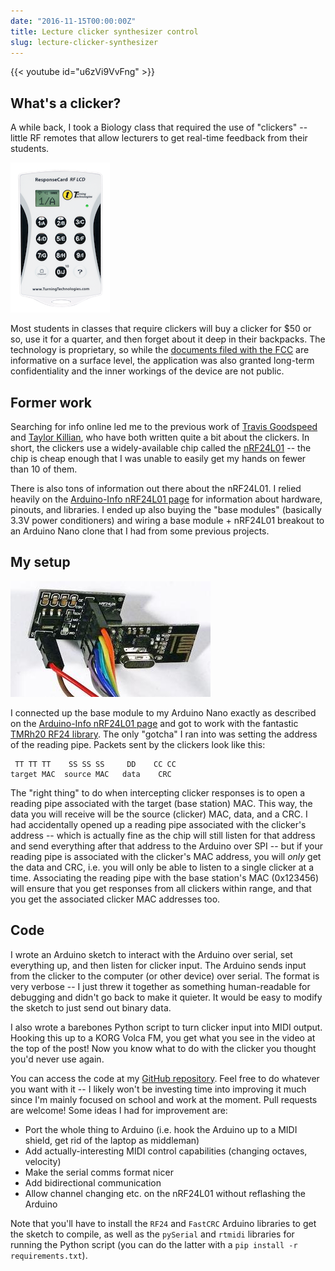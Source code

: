 ```yaml
---
date: "2016-11-15T00:00:00Z"
title: Lecture clicker synthesizer control
slug: lecture-clicker-synthesizer
---
```


{{< youtube id="u6zVi9VvFng" >}}

What's a clicker?
-----------------
A while back, I took a Biology class that required the use of "clickers" -- little RF remotes that allow lecturers to get real-time feedback from their students.

![The Turning Technologies ResponseCard RF LCD](/images/responsecard_rf.png)

Most students in classes that require clickers will buy a clicker for $50 or so, use it for a quarter, and then forget about it deep in their backpacks. The technology is proprietary, so while the [documents filed with the FCC](https://fccid.io/R4WRCRF03) are informative on a surface level, the application was also granted long-term confidentiality and the inner workings of the device are not public.


Former work
-----------
Searching for info online led me to the previous work of [Travis Goodspeed](https://travisgoodspeed.blogspot.com/2010/07/reversing-rf-clicker.html) and [Taylor Killian](http://www.taylorkillian.com/2012/11/turning-point-clicker-emulation-with.html), who have both written quite a bit about the clickers. In short, the clickers use a widely-available chip called the [nRF24L01](https://www.nordicsemi.com/eng/Products/2.4GHz-RF/nRF24L01) -- the chip is cheap enough that I was unable to easily get my hands on fewer than 10 of them.

There is also tons of information out there about the nRF24L01. I relied heavily on the [Arduino-Info nRF24L01 page](https://arduino-info.wikispaces.com/Nrf24L01-2.4GHz-HowTo) for information about hardware, pinouts, and libraries. I ended up also buying the "base modules" (basically 3.3V power conditioners) and wiring a base module + nRF24L01 breakout to an Arduino Nano clone that I had from some previous projects.

My setup
--------
![nRF24L01 + base module](/images/nrf24l01_cabled.jpg)

I connected up the base module to my Arduino Nano exactly as described on the [Arduino-Info nRF24L01 page](https://arduino-info.wikispaces.com/Nrf24L01-2.4GHz-HowTo) and got to work with the fantastic [TMRh20 RF24 library](https://tmrh20.github.io/RF24/). The only "gotcha" I ran into was setting the address of the reading pipe. Packets sent by the clickers look like this:

     TT TT TT    SS SS SS     DD    CC CC
    target MAC  source MAC   data    CRC

The "right thing" to do when intercepting clicker responses is to open a reading pipe associated with the target (base station) MAC. This way, the data you will receive will be the source (clicker) MAC, data, and a CRC. I had accidentally opened up a reading pipe associated with the clicker's address -- which is actually fine as the chip will still listen for that address and send everything after that address to the Arduino over SPI -- but if your reading pipe is associated with the clicker's MAC address, you will *only* get the data and CRC, i.e. you will only be able to listen to a single clicker at a time. Associating the reading pipe with the base station's MAC (0x123456) will ensure that you get responses from all clickers within range, and that you get the associated clicker MAC addresses too.

Code
----
I wrote an Arduino sketch to interact with the Arduino over serial, set everything up, and then listen for clicker input. The Arduino sends input from the clicker to the computer (or other device) over serial. The format is very verbose -- I just threw it together as something human-readable for debugging and didn't go back to make it quieter. It would be easy to modify the sketch to just send out binary data.

I also wrote a barebones Python script to turn clicker input into MIDI output. Hooking this up to a KORG Volca FM, you get what you see in the video at the top of the post! Now you know what to do with the clicker you thought you'd never use again.

You can access the code at my [GitHub repository](https://github.com/nickmooney/turning-clicker). Feel free to do whatever you want with it -- I likely won't be investing time into improving it much since I'm mainly focused on school and work at the moment. Pull requests are welcome! Some ideas I had for improvement are:

* Port the whole thing to Arduino (i.e. hook the Arduino up to a MIDI shield, get rid of the laptop as middleman)
* Add actually-interesting MIDI control capabilities (changing octaves, velocity)
* Make the serial comms format nicer
* Add bidirectional communication
* Allow channel changing etc. on the nRF24L01 without reflashing the Arduino

Note that you'll have to install the `RF24` and `FastCRC` Arduino libraries to get the sketch to compile, as well as the `pySerial` and `rtmidi` libraries for running the Python script (you can do the latter with a `pip install -r requirements.txt`).

